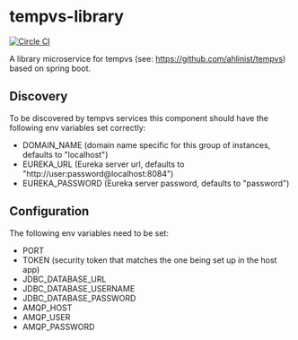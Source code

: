 # tempvs-library
[![Circle CI](https://circleci.com/gh/ahlinist/tempvs-library/tree/master.svg?&style=shield)](https://circleci.com/gh/ahlinist/tempvs-library/tree/master)

A library microservice for tempvs (see: https://github.com/ahlinist/tempvs) based on spring boot.

## Discovery
To be discovered by tempvs services this component should have the following env variables set correctly:
 * DOMAIN_NAME (domain name specific for this group of instances, defaults to "localhost")
 * EUREKA_URL (Eureka server url, defaults to "http://user:password@localhost:8084")
 * EUREKA_PASSWORD (Eureka server password, defaults to "password")

## Configuration

The following env variables need to be set:
 * PORT
 * TOKEN (security token that matches the one being set up in the host app)
 * JDBC_DATABASE_URL
 * JDBC_DATABASE_USERNAME
 * JDBC_DATABASE_PASSWORD
 * AMQP_HOST
 * AMQP_USER
 * AMQP_PASSWORD
